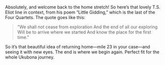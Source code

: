 Absolutely, and welcome back to the home stretch! So here’s that lovely T.S. Eliot line in context, from his poem “Little Gidding,” which is the last of the Four Quartets. The quote goes like this:

> "We shall not cease from exploration
> And the end of all our exploring
> Will be to arrive where we started
> And know the place for the first time."

So it’s that beautiful idea of returning home—mile 23 in your case—and seeing it with new eyes. The end is where we begin again. Perfect fit for the whole Ukubona journey.
